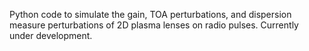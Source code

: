Python code to simulate the gain, TOA perturbations, and dispersion measure perturbations of 2D plasma lenses on radio pulses. Currently under development.
